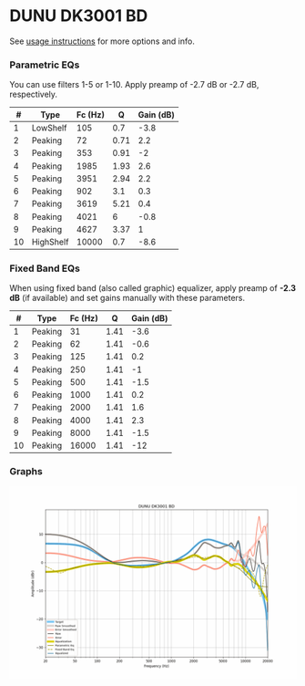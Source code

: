 # DUNU DK3001 BD
See [usage instructions](https://github.com/jaakkopasanen/AutoEq#usage) for more options and info.

### Parametric EQs
You can use filters 1-5 or 1-10. Apply preamp of -2.7 dB or -2.7 dB, respectively.

|   # | Type      |   Fc (Hz) |    Q |   Gain (dB) |
|-----|-----------|-----------|------|-------------|
|   1 | LowShelf  |       105 | 0.7  |        -3.8 |
|   2 | Peaking   |        72 | 0.71 |         2.2 |
|   3 | Peaking   |       353 | 0.91 |        -2   |
|   4 | Peaking   |      1985 | 1.93 |         2.6 |
|   5 | Peaking   |      3951 | 2.94 |         2.2 |
|   6 | Peaking   |       902 | 3.1  |         0.3 |
|   7 | Peaking   |      3619 | 5.21 |         0.4 |
|   8 | Peaking   |      4021 | 6    |        -0.8 |
|   9 | Peaking   |      4627 | 3.37 |         1   |
|  10 | HighShelf |     10000 | 0.7  |        -8.6 |

### Fixed Band EQs
When using fixed band (also called graphic) equalizer, apply preamp of **-2.3 dB** (if available) and set gains manually with these parameters.

|   # | Type    |   Fc (Hz) |    Q |   Gain (dB) |
|-----|---------|-----------|------|-------------|
|   1 | Peaking |        31 | 1.41 |        -3.6 |
|   2 | Peaking |        62 | 1.41 |        -0.6 |
|   3 | Peaking |       125 | 1.41 |         0.2 |
|   4 | Peaking |       250 | 1.41 |        -1   |
|   5 | Peaking |       500 | 1.41 |        -1.5 |
|   6 | Peaking |      1000 | 1.41 |         0.2 |
|   7 | Peaking |      2000 | 1.41 |         1.6 |
|   8 | Peaking |      4000 | 1.41 |         2.3 |
|   9 | Peaking |      8000 | 1.41 |        -1.5 |
|  10 | Peaking |     16000 | 1.41 |       -12   |

### Graphs
![](./DUNU%20DK3001%20BD.png)
